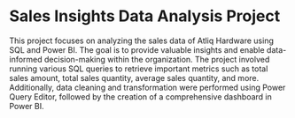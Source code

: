 # Sales Insights Data Analysis Project
This project focuses on analyzing the sales data of Atliq Hardware using SQL and Power BI. The goal is to provide valuable insights and enable data-informed decision-making within the organization. The project involved running various SQL queries to retrieve important metrics such as total sales amount, total sales quantity, average sales quantity, and more. Additionally, data cleaning and transformation were performed using Power Query Editor, followed by the creation of a comprehensive dashboard in Power BI.

